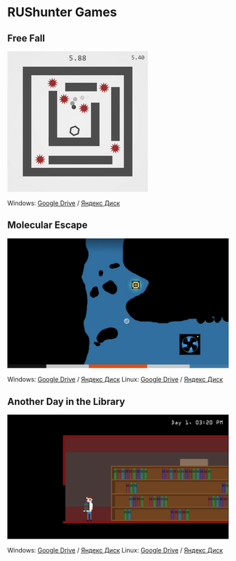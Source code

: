 # RUShunter Games

## Free Fall
![screenshot](/images/Free_Fall/Screenshot_2.png)

Windows: [Google Drive](https://drive.google.com/file/d/1f-pgcGE0WvGZYvPwKH2V-66moR6lH8i9/view?usp=drive_link) / [Яндекс Диск](https://disk.yandex.ru/d/mEC6DpfC6pRDEg) 


## Molecular Escape
![screenshot](/images/molecular/Screenshot_6.png)

Windows: [Google Drive](https://drive.google.com/file/d/1tBO09PoyjNeFJevk5vSkkpML8UUnZfEw/view?usp=drive_link) / [Яндекс Диск](https://disk.yandex.ru/d/wVasa0CtOcVbjw)
Linux: [Google Drive](https://drive.google.com/file/d/1rPNNaZIGl0LjxLFHjec5Skwg4cFVaIHx/view?usp=drive_link) / [Яндекс Диск](https://disk.yandex.ru/d/8FemMHsKIQ3x1Q)


## Another Day in the Library
![screenshot](/images/adl/Screenshot_3.png)

Windows: [Google Drive](https://drive.google.com/file/d/1p-nNSTZt8eEc47aPhUKdYr9FXJWbjwlA/view?usp=drive_link) / [Яндекс Диск](https://disk.yandex.ru/d/Q3XjJgQq6KJ0zQ)
Linux: [Google Drive](https://drive.google.com/file/d/1lK1kKDqDwr_t51CiqIlrXyoIlwG5iicr/view?usp=drive_link) / [Яндекс Диск](https://disk.yandex.ru/d/7Mzmquf1qLix-g)